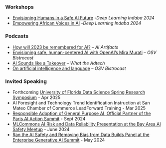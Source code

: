 ### Workshops

- [Envisioning Humans in a Safe AI Future](https://www.sarahluger.com/workshop.html) -*Deep Learning Indaba 2024*
- [Empowering African Voices in AI](https://chrisemezue.github.io/empowering-african-voices.github.io/) -*Deep Learning Indaba 2024*

### Podcasts  

- [How will 2023 be remembered for AI?](https://www.aiartifacts.net/p/episode-1-how-will-2023-be-remembered#details) – *AI Artifacts*  
- [Envisioning safe, human-centered AI with OpenAI’s Mira Murati](https://podcasts.apple.com/us/podcast/envisioning-safe-human-centered-ai-with-openais-mira/id1440348671?i=1000445838282) – *OSV Bistrocast*
- [AI Sounds like a Takeover](https://www.quantcast.com/resource/s1e3-ai-sounds-like-a-takeover/) – *What the Adtech*
- [On artificial intelligence and language](https://podcasts.apple.com/us/podcast/orange-silicon-valley-bistrocast-sarah-luger-on-artificial/id1440348671?i=1000523170190) – *OSV Bistrocast*

### Invited Speaking

- Forthcoming [University of Florida Data Science Spring Research Symposium](https://www.ufdsi.com/symposium) - Apr 2025
- AI Foresight and Technology Trend Identification Instruction at San Mateo Chamber of Commerce LeadForward Training - Mar 2025
- [Responsible Adoption of General Purpose AI, Official Partner of the Paris AI Action Summit](https://www.pecc.org/resources/digital-economy/2774-responsible-adoption-of-general-purpose-ai-1/file) - Sept 2024
- [MLCommons AI Risk and Data Reliability Presentation at the Bay Area AI Safety Meetup](https://lu.ma/mveicrdm) - June 2024
- [Ran the AI Safety and Removing Bias from Data Builds Panel at the Enterprise Generative AI Summit](https://aiml.events/events/enterprise-generative-ai-summit-west-coast-2024) - May 2024

